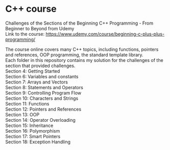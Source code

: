 # C++ course
Challenges of the Sections of the Beginning C++ Programming - From Beginner to Beyond from Udemy \
Link to the course: https://www.udemy.com/course/beginning-c-plus-plus-programming/

The course online covers many C++ topics, including functions, pointers and references, OOP programming, the standard template library.\
Each folder in this repository contains my solution for the challenges of the section that provided challenges.\
Section 4: Getting Started \
Section 6: Variables and constants \
Section 7: Arrays and Vectors \
Section 8: Statements and Operators \
Section 9: Controlling Program Flow \
Section 10: Characters and Strings \
Section 11: Functions \
Section 12: Pointers and References \
Section 13: OOP \
Section 14: Operator Overloading \
Section 15: Inheritance \
Section 16: Polymorphism \
Section 17: Smart Pointers \
Section 18: Exception Handling
